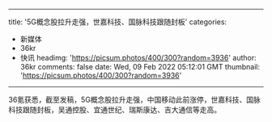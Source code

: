 
---
title: '5G概念股拉升走强，世嘉科技、国脉科技跟随封板'
categories: 
 - 新媒体
 - 36kr
 - 快讯
headimg: 'https://picsum.photos/400/300?random=3936'
author: 36kr
comments: false
date: Wed, 09 Feb 2022 05:12:01 GMT
thumbnail: 'https://picsum.photos/400/300?random=3936'
---

<div>   
36氪获悉，截至发稿，5G概念股拉升走强，中国移动此前涨停，世嘉科技、国脉科技跟随封板，吴通控股、宜通世纪、瑞斯康达、吉大通信等走高。  
</div>
            